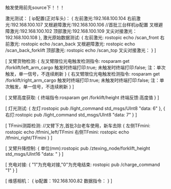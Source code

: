 
触发使用前先source下！！！

激光测试：
[
ip配置(正对车头)：
{
    左前激光:192.168.100.104
    右前激光:192.168.100.107
    叉根避障激光:192.168.100.106  //首批三台样机ip配置
    叉根避障激光:192.168.100.102
    顶部激光:192.168.100.109
    叉尖对接激光：192.168.100.108
},
 激光原始数据测试:
{
    左前激光: rostopic echo /scan_front
    右前激光: rostopic echo /scan_back
    叉根避障激光: rostopic echo /scan_back_forklift
    顶部激光: rostopic echo /scan_top
    叉尖对接激光：
}
]

[
        叉臂货物检测:
        {
        左叉臂限位光电触发检测指令: rosparam get /forklift/left_arm_cargo
        触发时终端打印:true;
        未触发时终端打印:false;
        注：单次触发，单一信号，不连续刷新
        }
        {
        右叉臂限位光电触发检测指令: rosparam get /forklift/right_arm_cargo
        触发时终端打印:true;
        未触发时终端打印:false;
        注：单次触发，单一信号，不连续刷新
        }
]

[
        叉臂高度获取:
        {
            终端指令:rosparam get /forklift/height
            终端反馈:高度值
        }
]

[
    灯光测试:
    {
        左灯:rostopic pub /light_command std_msgs/UInt8 "data: 6"
    },
    {
        右灯:rostopic pub /light_command std_msgs/UInt8 "data: 7"
    }
]
    
[
        TFmini测距检测: //叉臂下方,首批3台老车使用，新车去除
        {
            左侧TFmini: rostopic echo /tfmini_left/TFmini
            右侧TFmini: rostopic echo /tfmini_right/TFmini
        }
]

[
        叉臂升降控制:
        {
            单位(mm):rostopic pub /ztexing_node/forklift_height std_msgs/UInt16 "data: "
        }
]

[
        充电对接:
        {
           "1"为充电对接,"0"为充电结束: rostopic pub /charge_command "1" 
        }
]

[
        维感相机：
        {
           ip配置：192.168.100.82
           数据指令： 
        }
]